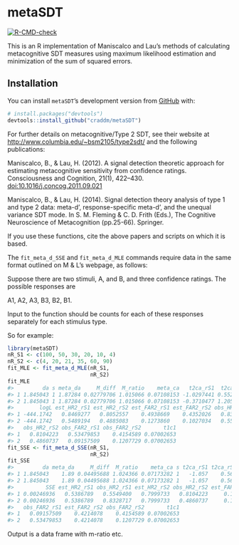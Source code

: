 
<!-- README.md is generated from README.Rmd. Please edit that file -->

# metaSDT

<!-- badges: start -->

[![R-CMD-check](https://github.com/craddm/metaSDT/workflows/R-CMD-check/badge.svg)](https://github.com/craddm/metaSDT/actions)
<!-- badges: end -->

This is an R implementation of Maniscalco and Lau’s methods of
calculating metacognitive SDT measures using maximum likelihood
estimation and minimization of the sum of squared errors.

## Installation

You can install `metaSDT`’s development version from
[GitHub](https://github.com/) with:

``` r
# install.packages("devtools")
devtools::install_github("craddm/metaSDT")
```

For further details on metacognitive/Type 2 SDT, see their website at
<http://www.columbia.edu/~bsm2105/type2sdt/> and the following
publications:

Maniscalco, B., & Lau, H. (2012). A signal detection theoretic approach
for estimating metacognitive sensitivity from confidence ratings.
Consciousness and Cognition, 21(1), 422–430.
<doi:10.1016/j.concog.2011.09.021>

Maniscalco, B., & Lau, H. (2014). Signal detection theory analysis of
type 1 and type 2 data: meta-d’, response-specific meta-d’, and the
unequal variance SDT mode. In S. M. Fleming & C. D. Frith (Eds.), The
Cognitive Neuroscience of Metacognition (pp.25-66). Springer.

If you use these functions, cite the above papers and scripts on which
it is based.

The `fit_meta_d_SSE` and `fit_meta_d_MLE` commands require data in the
same format outlined on M & L’s webpage, as follows:

Suppose there are two stimuli, A, and B, and three confidence ratings.
The possible responses are

A1, A2, A3, B3, B2, B1.

Input to the function should be counts for each of these responses
separately for each stimulus type.

So for example:

``` r
library(metaSDT)
nR_S1 <- c(100, 50, 30, 20, 10, 4)
nR_S2 <- c(4, 20, 21, 35, 60, 90)
fit_MLE <- fit_meta_d_MLE(nR_S1,
                          nR_S2)
fit_MLE
#>         da s meta_da     M_diff  M_ratio    meta_ca   t2ca_rS1  t2ca_rS2
#> 1 1.845043 1 1.87284 0.02779706 1.015066 0.07108153 -1.0297441 0.5524547
#> 2 1.845043 1 1.87284 0.02779706 1.015066 0.07108153 -0.3710477 1.2052824
#>        logL est_HR2_rS1 est_HR2_rS2 est_FAR2_rS1 est_FAR2_rS2 obs_HR2_rS1
#> 1 -444.1742   0.8469277   0.8052557    0.4938669    0.4352026   0.8328717
#> 2 -444.1742   0.5489194   0.4885083    0.1273860    0.1027034   0.5549400
#>   obs_HR2_rS2 obs_FAR2_rS1 obs_FAR2_rS2       t1c1
#> 1   0.8104223   0.53479853    0.4154589 0.07002653
#> 2   0.4860737   0.09157509    0.1207729 0.07002653
fit_SSE <- fit_meta_d_SSE(nR_S1,
                          nR_S2)
fit_SSE
#>         da meta_da     M_diff  M_ratio    meta_ca s t2ca_rS1 t2ca_rS2
#> 1 1.845043    1.89 0.04495688 1.024366 0.07173282 1   -1.057    0.568
#> 2 1.845043    1.89 0.04495688 1.024366 0.07173282 1   -1.057    0.568
#>          SSE est_HR2_rS1 obs_HR2_rS1 est_HR2_rS2 obs_HR2_rS2 est_FAR2_rS1
#> 1 0.00246936   0.5386789   0.5549400   0.7999733   0.8104223     0.118341
#> 2 0.00246936   0.5386789   0.8328717   0.7999733   0.4860737     0.118341
#>   obs_FAR2_rS1 est_FAR2_rS2 obs_FAR2_rS2       t1c1
#> 1   0.09157509    0.4214078    0.4154589 0.07002653
#> 2   0.53479853    0.4214078    0.1207729 0.07002653
```

Output is a data frame with m-ratio etc.
